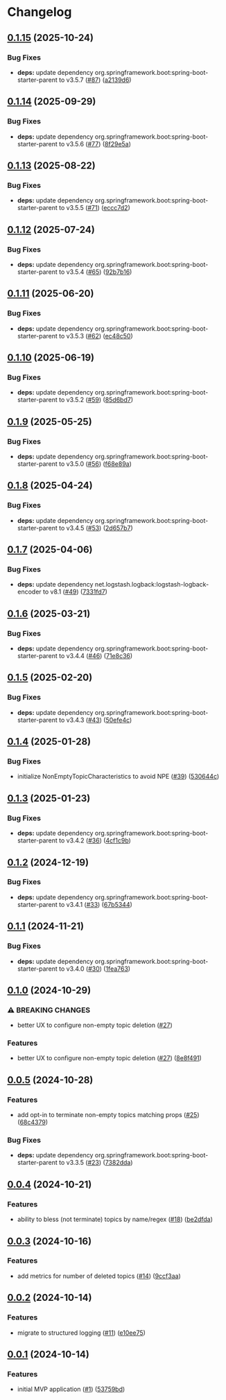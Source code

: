 # Changelog

## [0.1.15](https://github.com/statnett/k3a-topic-terminator/compare/v0.1.14...v0.1.15) (2025-10-24)


### Bug Fixes

* **deps:** update dependency org.springframework.boot:spring-boot-starter-parent to v3.5.7 ([#87](https://github.com/statnett/k3a-topic-terminator/issues/87)) ([a2139d6](https://github.com/statnett/k3a-topic-terminator/commit/a2139d6976fd651ee2f8fc13808fdc7ba18a3733))

## [0.1.14](https://github.com/statnett/k3a-topic-terminator/compare/v0.1.13...v0.1.14) (2025-09-29)


### Bug Fixes

* **deps:** update dependency org.springframework.boot:spring-boot-starter-parent to v3.5.6 ([#77](https://github.com/statnett/k3a-topic-terminator/issues/77)) ([8f29e5a](https://github.com/statnett/k3a-topic-terminator/commit/8f29e5ac9f7891736478a791bee9c94820f4c611))

## [0.1.13](https://github.com/statnett/k3a-topic-terminator/compare/v0.1.12...v0.1.13) (2025-08-22)


### Bug Fixes

* **deps:** update dependency org.springframework.boot:spring-boot-starter-parent to v3.5.5 ([#71](https://github.com/statnett/k3a-topic-terminator/issues/71)) ([eccc7d2](https://github.com/statnett/k3a-topic-terminator/commit/eccc7d2522ddba5e8177c598394966145793442c))

## [0.1.12](https://github.com/statnett/k3a-topic-terminator/compare/v0.1.11...v0.1.12) (2025-07-24)


### Bug Fixes

* **deps:** update dependency org.springframework.boot:spring-boot-starter-parent to v3.5.4 ([#65](https://github.com/statnett/k3a-topic-terminator/issues/65)) ([92b7b16](https://github.com/statnett/k3a-topic-terminator/commit/92b7b16203e6639a94e5a9dc3b344e0f795acfba))

## [0.1.11](https://github.com/statnett/k3a-topic-terminator/compare/v0.1.10...v0.1.11) (2025-06-20)


### Bug Fixes

* **deps:** update dependency org.springframework.boot:spring-boot-starter-parent to v3.5.3 ([#62](https://github.com/statnett/k3a-topic-terminator/issues/62)) ([ec48c50](https://github.com/statnett/k3a-topic-terminator/commit/ec48c5066f3f2aab32447ce9b3b901a735f3fef3))

## [0.1.10](https://github.com/statnett/k3a-topic-terminator/compare/v0.1.9...v0.1.10) (2025-06-19)


### Bug Fixes

* **deps:** update dependency org.springframework.boot:spring-boot-starter-parent to v3.5.2 ([#59](https://github.com/statnett/k3a-topic-terminator/issues/59)) ([85d6bd7](https://github.com/statnett/k3a-topic-terminator/commit/85d6bd76f151e68ef9bff26c7f898d4844eb4ef2))

## [0.1.9](https://github.com/statnett/k3a-topic-terminator/compare/v0.1.8...v0.1.9) (2025-05-25)


### Bug Fixes

* **deps:** update dependency org.springframework.boot:spring-boot-starter-parent to v3.5.0 ([#56](https://github.com/statnett/k3a-topic-terminator/issues/56)) ([f68e89a](https://github.com/statnett/k3a-topic-terminator/commit/f68e89a9647fff09122faa2e41c35f6f15bdcc0f))

## [0.1.8](https://github.com/statnett/k3a-topic-terminator/compare/v0.1.7...v0.1.8) (2025-04-24)


### Bug Fixes

* **deps:** update dependency org.springframework.boot:spring-boot-starter-parent to v3.4.5 ([#53](https://github.com/statnett/k3a-topic-terminator/issues/53)) ([2d657b7](https://github.com/statnett/k3a-topic-terminator/commit/2d657b7bfeb2d5bc90d16041fcdf771cd7406eee))

## [0.1.7](https://github.com/statnett/k3a-topic-terminator/compare/v0.1.6...v0.1.7) (2025-04-06)


### Bug Fixes

* **deps:** update dependency net.logstash.logback:logstash-logback-encoder to v8.1 ([#49](https://github.com/statnett/k3a-topic-terminator/issues/49)) ([7331fd7](https://github.com/statnett/k3a-topic-terminator/commit/7331fd790c575ce954920577d929da1a0a4b4a66))

## [0.1.6](https://github.com/statnett/k3a-topic-terminator/compare/v0.1.5...v0.1.6) (2025-03-21)


### Bug Fixes

* **deps:** update dependency org.springframework.boot:spring-boot-starter-parent to v3.4.4 ([#46](https://github.com/statnett/k3a-topic-terminator/issues/46)) ([71e8c36](https://github.com/statnett/k3a-topic-terminator/commit/71e8c363811603c724efb2c030a72b57d017c431))

## [0.1.5](https://github.com/statnett/k3a-topic-terminator/compare/v0.1.4...v0.1.5) (2025-02-20)


### Bug Fixes

* **deps:** update dependency org.springframework.boot:spring-boot-starter-parent to v3.4.3 ([#43](https://github.com/statnett/k3a-topic-terminator/issues/43)) ([50efe4c](https://github.com/statnett/k3a-topic-terminator/commit/50efe4c2642c99d799247b4640e2fb1589d5f939))

## [0.1.4](https://github.com/statnett/k3a-topic-terminator/compare/v0.1.3...v0.1.4) (2025-01-28)


### Bug Fixes

* initialize NonEmptyTopicCharacteristics to avoid NPE ([#39](https://github.com/statnett/k3a-topic-terminator/issues/39)) ([530644c](https://github.com/statnett/k3a-topic-terminator/commit/530644c5c011e33d95a74cafbee2ea1848fbee86))

## [0.1.3](https://github.com/statnett/k3a-topic-terminator/compare/v0.1.2...v0.1.3) (2025-01-23)


### Bug Fixes

* **deps:** update dependency org.springframework.boot:spring-boot-starter-parent to v3.4.2 ([#36](https://github.com/statnett/k3a-topic-terminator/issues/36)) ([4cf1c9b](https://github.com/statnett/k3a-topic-terminator/commit/4cf1c9b9d2a46af612458f6e11d3528640e79b83))

## [0.1.2](https://github.com/statnett/k3a-topic-terminator/compare/v0.1.1...v0.1.2) (2024-12-19)


### Bug Fixes

* **deps:** update dependency org.springframework.boot:spring-boot-starter-parent to v3.4.1 ([#33](https://github.com/statnett/k3a-topic-terminator/issues/33)) ([67b5344](https://github.com/statnett/k3a-topic-terminator/commit/67b53442b17dd079973878568ae3bcea099fb93f))

## [0.1.1](https://github.com/statnett/k3a-topic-terminator/compare/v0.1.0...v0.1.1) (2024-11-21)


### Bug Fixes

* **deps:** update dependency org.springframework.boot:spring-boot-starter-parent to v3.4.0 ([#30](https://github.com/statnett/k3a-topic-terminator/issues/30)) ([1fea763](https://github.com/statnett/k3a-topic-terminator/commit/1fea763f11dcf818181aced55d4ac4a50b7cb31c))

## [0.1.0](https://github.com/statnett/k3a-topic-terminator/compare/v0.0.5...v0.1.0) (2024-10-29)


### ⚠ BREAKING CHANGES

* better UX to configure non-empty topic deletion ([#27](https://github.com/statnett/k3a-topic-terminator/issues/27))

### Features

* better UX to configure non-empty topic deletion ([#27](https://github.com/statnett/k3a-topic-terminator/issues/27)) ([8e8f491](https://github.com/statnett/k3a-topic-terminator/commit/8e8f491f3acff5b671f94eb4b6cc74a73ef3c47a))

## [0.0.5](https://github.com/statnett/k3a-topic-terminator/compare/v0.0.4...v0.0.5) (2024-10-28)


### Features

* add opt-in to terminate non-empty topics matching props ([#25](https://github.com/statnett/k3a-topic-terminator/issues/25)) ([68c4379](https://github.com/statnett/k3a-topic-terminator/commit/68c4379d7f9d691b807b6b0f9a50dd345d491ea7))


### Bug Fixes

* **deps:** update dependency org.springframework.boot:spring-boot-starter-parent to v3.3.5 ([#23](https://github.com/statnett/k3a-topic-terminator/issues/23)) ([7382dda](https://github.com/statnett/k3a-topic-terminator/commit/7382dda5956d614f53e5b269ae6d0d19ac06d9b9))

## [0.0.4](https://github.com/statnett/k3a-topic-terminator/compare/v0.0.3...v0.0.4) (2024-10-21)


### Features

* ability to bless (not terminate) topics by name/regex ([#18](https://github.com/statnett/k3a-topic-terminator/issues/18)) ([be2dfda](https://github.com/statnett/k3a-topic-terminator/commit/be2dfda919cb11fb2eda98f1a23928a7002075c6))

## [0.0.3](https://github.com/statnett/k3a-topic-terminator/compare/v0.0.2...v0.0.3) (2024-10-16)


### Features

* add metrics for number of deleted topics ([#14](https://github.com/statnett/k3a-topic-terminator/issues/14)) ([9ccf3aa](https://github.com/statnett/k3a-topic-terminator/commit/9ccf3aac0860af384d13c66f8b85b13bf391bf04))

## [0.0.2](https://github.com/statnett/k3a-topic-terminator/compare/v0.0.1...v0.0.2) (2024-10-14)


### Features

* migrate to structured logging ([#11](https://github.com/statnett/k3a-topic-terminator/issues/11)) ([e10ee75](https://github.com/statnett/k3a-topic-terminator/commit/e10ee7528a424d5e7d4221d8dac9cbf9351021a8))

## [0.0.1](https://github.com/statnett/k3a-topic-terminator/compare/v0.0.0...v0.0.1) (2024-10-14)


### Features

* initial MVP application ([#1](https://github.com/statnett/k3a-topic-terminator/issues/1)) ([53759bd](https://github.com/statnett/k3a-topic-terminator/commit/53759bd51d8770395d4b224dc4cea7d52d559cb4))
